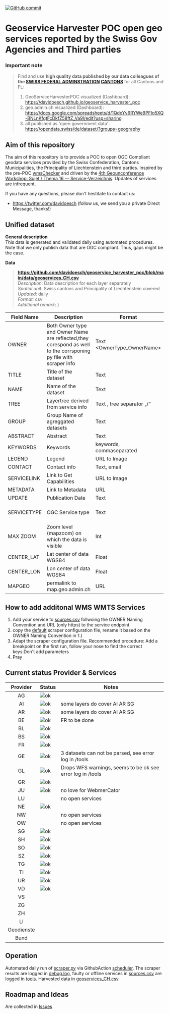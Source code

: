 [![GitHub commit](https://img.shields.io/github/last-commit/davidoesch/geoservice_harvester_poc)](https://github.com/davidoesch/geoservice_harvester_poc/commits/master)

# Geoservice Harvester POC  open geo services reported by the Swiss Gov Agencies and Third parties

### Important note
> Find and use **high quality data published by our data colleagues of the [SWISS FEDERAL ADMINSTRATION](https://www.geo.admin.ch) [CANTONS](https://www.geodienste.ch)** for all Cantons and FL:
> 1. GeoServiceHarvesterPOC visualized (Dashboard): https://davidoesch.github.io/geoservice_harvester_poc
> 2. geo.admin.ch visualized (Dashboard): https://docs.google.com/spreadsheets/d/1QdxYv6RYWe9PFIq5XQ-BNLnKfgtFcDkfZ58ftZ_Va9I/edit?usp=sharing
> 3. all published as 'open government data': https://opendata.swiss/de/dataset/?groups=geography

## Aim of this repository

The aim of this repository is to provide a POC to open OGC Compliant geodata services  provided by the Swiss Confederation, Cantons Municipalities, the Principality of Liechtenstein and third parties. Inspired by the pre-POC [wmsChecker](https://github.com/davidoesch/wmschecker) and driven by the [ 4th Geounconference Workshop: Sujet / Thema 16 –– Service-Verzeichnis](https://github.com/GeoUnconference/discussions/discussions/38). Updates of services are infrequent.

If you have any questions, please don't hestitate to contact us: <br>
- https://twitter.com/davidoesch (follow us, we send you a private Direct Message, thanks!) <br>

## Unified dataset

**General description** <br>
This data is generated and validated daily using automated procedures. Note that we only publish data that are OGC compliant. Thus, gaps might be the case. 

**Data** <br>

>**https://github.com/davidoesch/geoservice_harvester_poc/blob/main/data/geoservices_CH.csv** <br>
>*Description:* Data description for each layer separately  <br>
>*Spatial unit:* Swiss cantons and Principality of Liechtenstein covered <br>
>*Updated:* daily <br>
>*Format:* csv <br>
>*Additional remark*: )

| Field Name  | Description                                                                                                      | Format                      | Note                        |
| ----------- | ---------------------------------------------------------------------------------------------------------------- | --------------------------- | --------------------------- |
| OWNER       | Both Owner type and Owner Name are reflected,they corespond as well to the corrsponing py file with scraper info | Text <OwnerType\_OwnerName> |                             |
| TITLE       | Title of the dataset                                                                                             | Text                        |                             |
| NAME        | Name of the dataset                                                                                              | Text                        |                             |
| TREE        | Layertree derived from service info                                                                              | Text , tree separator „/“   |                             |
| GROUP       | Group Name of agreggated datasets                                                                                | Text                        | only applicable for WMS     |
| ABSTRACT    | Abstract                                                                                                         | Text                        |                             |
| KEYWORDS    | Keywords                                                                                                         | keywords, commaseparated    |                             |
| LEGEND      | Legend                                                                                                           | URL to Image                |                             |
| CONTACT     | Contact info                                                                                                     | Text, email                 |                             |
| SERVICELINK | Link to Get Capabilities                                                                                         | URL to Image                |                             |
| METADATA    | Link to Metadata                                                                                                 | URL                         |                             |
| UPDATE      | Publication Date                                                                                                 | Text                        |                             |
| SERVICETYPE | OGC Service type                                                                                                 | Text                        | WMTS WMS and STAC           |
| MAX ZOOM    | Zoom level (mapzoom) on which the data is visible                                                                | Int                         | Currently set to 7 globally |
| CENTER\_LAT | Lat center of data WGS84                                                                                         | Float                       |                             |
| CENTER\_LON | Lon center of data WGS84                                                                                         | Float                       |                             |
| MAPGEO      | permalink to map.geo.admin.ch                                                                                    | URL                         |                             |
## How to add additonal WMS WMTS Services
1. Add your service to [sources.csv](https://github.com/davidoesch/geoservice_harvester_poc/sources.csv) follwoing the OWNER Naming Convention and URL (only https) to the service endpoint
2. copy the [default](https://github.com/davidoesch/geoservice_harvester_poc/scraper/default.py) scraper configuration file, rename it based on the OWNER Naming Convention in 1.)
3. Adapt the scraper configuration file. Recommended procedure: Add a breakpoint on the first run, follow your nose to find the correct keys.Don't add parameters
4. Pray

## Current status Provider & Services

| Provider 	| Status 	| Notes 	|
|:---------:	|--------	|-------	|
|     AG    	|  ![ok](https://placehold.jp/b8e186/000000/200x50.png?text=WMS 'ok')      	|      	|
|     AI    	|  ![ok](https://placehold.jp/b8e186/000000/200x50.png?text=WMS-WFS 'ok')       	| some layers do cover AI AR SG      	|
|     AR    	|  ![ok](https://placehold.jp/b8e186/000000/200x50.png?text=WMS-WFS 'ok')       	| some layers do cover AI AR SG      	|
|     BE    	|  ![ok](https://placehold.jp/b8e186/000000/200x50.png?text=WMS 'ok')      	|   FR  to be done   	|
|     BL    	|  ![ok](https://placehold.jp/b8e186/000000/200x50.png?text=WMS-WMTS 'ok')      	|      	|
|     BS    	|  ![ok](https://placehold.jp/b8e186/000000/200x50.png?text=WMS-WFS-WMTS 'ok')      	|      	|
|     FR    	|  ![ok](https://placehold.jp/b8e186/000000/200x50.png?text=WMS-WFS 'ok')      	|      	|
|     GE    	|  ![ok](https://placehold.jp/de77ae/000000/200x50.png?text=WMS 'ok')      	|  3 datasets can not be parsed, see error log in /tools     	|
|     GL    	|  ![ok](https://placehold.jp/de77ae/000000/200x50.png?text=WMS-WFS 'ok')      	|  Drops WFS warnings, seems to be ok see error log in /tools     	|
|     GR    	|  ![ok](https://placehold.jp/b8e186/000000/200x50.png?text=WMS-WFS 'ok')      	|      	|
|     JU    	|  ![ok](https://placehold.jp/b8e186/000000/200x50.png?text=WMS-WFS-WMTS 'ok')      	| no love for WebmerCator     	|
|     LU    	|        	| no open services      	|
|     NE    	|  ![ok](https://placehold.jp/b8e186/000000/200x50.png?text=WMS 'ok')       	|       	|
|     NW    	|        	| no open services        	|
|     OW    	|        	| no open services        	|
|     SG    	|  ![ok](https://placehold.jp/b8e186/000000/200x50.png?text=WMS-WFS-WMTS 'ok')      	|       	|
|     SH    	|  ![ok](https://placehold.jp/b8e186/000000/200x50.png?text=WMS-WFS 'ok')       	|       	|
|     SO    	|  ![ok](https://placehold.jp/b8e186/000000/200x50.png?text=WMS-WFS-WMTS 'ok')      	|      	|
|     SZ    	|  ![ok](https://placehold.jp/b8e186/000000/200x50.png?text=WMS-WFS-WMTS 'ok')      	|      	|
|     TG    	|  ![ok](https://placehold.jp/b8e186/000000/200x50.png?text=WMS-WFS 'ok')       	|       	|
|     TI    	|  ![ok](https://placehold.jp/b8e186/000000/200x50.png?text=WMS-WFS-WMTS 'ok')      	|      	|
|     UR    	|  ![ok](https://placehold.jp/b8e186/000000/200x50.png?text=WMS-WFS 'ok')       	|       	|
|     VD    	|  ![ok](https://placehold.jp/b8e186/000000/200x50.png?text=WMS 'ok')      	|      	|
|     VS    	|        	|       	|
|     ZG    	|        	|       	|
|     ZH    	|        	|       	|
|     LI    	|        	|       	|
|     Geodienste    	|        	|       	|
|     Bund   	|        	|       	|



## Operation
Automated daily run of [scraper.py](https://github.com/davidoesch/geoservice_harvester_poc/scraper.py) via GithubAction [scheduler](https://github.com/davidoesch/geoservice_harvester_poc/blob/main/.github/workflows/scheduler-scraper.yml). The scraper results are logged in [debug.log](https://github.com/davidoesch/geoservice_harvester_poc/blob/main/tools/debug.log), faulty or offline services in [sources.csv](https://github.com/davidoesch/geoservice_harvester_poc/blob/main/sources.csv) are logged in [tools](https://github.com/davidoesch/geoservice_harvester_poc/tree/main/tools). Harvested data in [geoservices_CH.csv](https://github.com/davidoesch/geoservice_harvester_poc/blob/main/data/geoservices_CH.csv)

## Roadmap and Ideas
Are collected in [Issues](https://github.com/davidoesch/geoservice_harvester_poc/issues)


